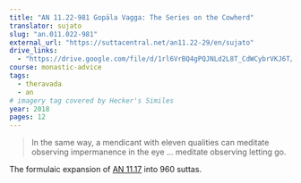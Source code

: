 ```yaml
---
title: "AN 11.22-981 Gopāla Vagga: The Series on the Cowherd"
translator: sujato
slug: "an.011.022-981"
external_url: "https://suttacentral.net/an11.22-29/en/sujato"
drive_links:
  - "https://drive.google.com/file/d/1rl6VrBQ4gPQJNLd2L8T_CdWCybrVKJ6T/view?usp=drivesdk"
course: monastic-advice
tags:
  - theravada
  - an
# imagery tag covered by Hecker's Similes
year: 2018
pages: 12
---
```


> In the same way, a mendicant with eleven qualities can meditate observing impermanence in the eye … meditate observing letting go.

The formulaic expansion of [AN 11.17](/content/canon/an11.17) into 960 suttas.
